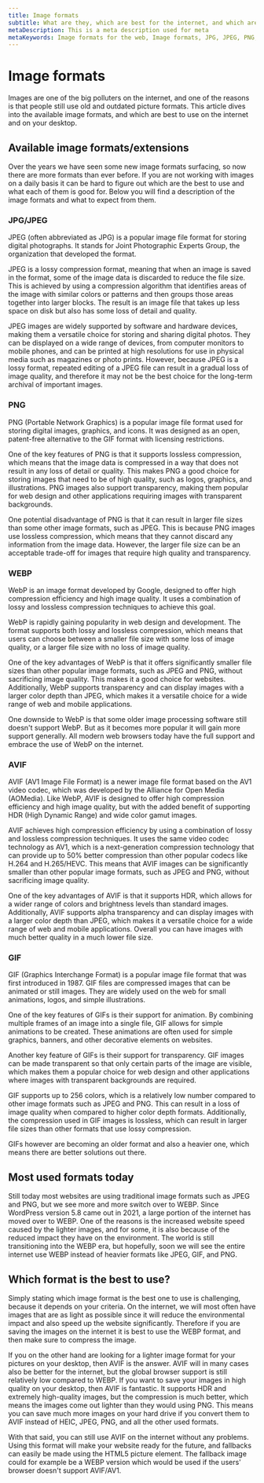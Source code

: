 ```yaml
---
title: Image formats
subtitle: What are they, which are best for the internet, and which are best for the desktop?
metaDescription: This is a meta description used for meta
metaKeywords: Image formats for the web, Image formats, JPG, JPEG, PNG, GIF, WEBP, AVIF, AV1, Best image format for the web
---
```


# Image formats
Images are one of the big polluters on the internet, and one of the reasons is that people still use old and outdated picture formats. This article dives into the available image formats, and which are best to use on the internet and on your desktop.

## Available image formats/extensions
Over the years we have seen some new image formats surfacing, so now there are more formats than ever before. If you are not working with images on a daily basis it can be hard to figure out which are the best to use and what each of them is good for. Below you will find a description of the image formats and what to expect from them.

### JPG/JPEG
JPEG (often abbreviated as JPG) is a popular image file format for storing digital photographs. It stands for Joint Photographic Experts Group, the organization that developed the format.

JPEG is a lossy compression format, meaning that when an image is saved in the format, some of the image data is discarded to reduce the file size. This is achieved by using a compression algorithm that identifies areas of the image with similar colors or patterns and then groups those areas together into larger blocks. The result is an image file that takes up less space on disk but also has some loss of detail and quality.

JPEG images are widely supported by software and hardware devices, making them a versatile choice for storing and sharing digital photos. They can be displayed on a wide range of devices, from computer monitors to mobile phones, and can be printed at high resolutions for use in physical media such as magazines or photo prints. However, because JPEG is a lossy format, repeated editing of a JPEG file can result in a gradual loss of image quality, and therefore it may not be the best choice for the long-term archival of important images.

### PNG
PNG (Portable Network Graphics) is a popular image file format used for storing digital images, graphics, and icons. It was designed as an open, patent-free alternative to the GIF format with licensing restrictions.

One of the key features of PNG is that it supports lossless compression, which means that the image data is compressed in a way that does not result in any loss of detail or quality. This makes PNG a good choice for storing images that need to be of high quality, such as logos, graphics, and illustrations. PNG images also support transparency, making them popular for web design and other applications requiring images with transparent backgrounds.

One potential disadvantage of PNG is that it can result in larger file sizes than some other image formats, such as JPEG. This is because PNG images use lossless compression, which means that they cannot discard any information from the image data. However, the larger file size can be an acceptable trade-off for images that require high quality and transparency.

### WEBP
WebP is an image format developed by Google, designed to offer high compression efficiency and high image quality. It uses a combination of lossy and lossless compression techniques to achieve this goal.

WebP is rapidly gaining popularity in web design and development. The format supports both lossy and lossless compression, which means that users can choose between a smaller file size with some loss of image quality, or a larger file size with no loss of image quality.

One of the key advantages of WebP is that it offers significantly smaller file sizes than other popular image formats, such as JPEG and PNG, without sacrificing image quality. This makes it a good choice for websites. Additionally, WebP supports transparency and can display images with a larger color depth than JPEG, which makes it a versatile choice for a wide range of web and mobile applications.

One downside to WebP is that some older image processing software still doesn't support WebP. But as it becomes more popular it will gain more support generally. All modern web browsers today have the full support and embrace the use of WebP on the internet.

### AVIF
AVIF (AV1 Image File Format) is a newer image file format based on the AV1 video codec, which was developed by the Alliance for Open Media (AOMedia). Like WebP, AVIF is designed to offer high compression efficiency and high image quality, but with the added benefit of supporting HDR (High Dynamic Range) and wide color gamut images.

AVIF achieves high compression efficiency by using a combination of lossy and lossless compression techniques. It uses the same video codec technology as AV1, which is a next-generation compression technology that can provide up to 50% better compression than other popular codecs like H.264 and H.265/HEVC. This means that AVIF images can be significantly smaller than other popular image formats, such as JPEG and PNG, without sacrificing image quality.

One of the key advantages of AVIF is that it supports HDR, which allows for a wider range of colors and brightness levels than standard images. Additionally, AVIF supports alpha transparency and can display images with a larger color depth than JPEG, which makes it a versatile choice for a wide range of web and mobile applications. Overall you can have images with much better quality in a much lower file size.

### GIF
GIF (Graphics Interchange Format) is a popular image file format that was first introduced in 1987. GIF files are compressed images that can be animated or still images. They are widely used on the web for small animations, logos, and simple illustrations.

One of the key features of GIFs is their support for animation. By combining multiple frames of an image into a single file, GIF allows for simple animations to be created. These animations are often used for simple graphics, banners, and other decorative elements on websites.

Another key feature of GIFs is their support for transparency. GIF images can be made transparent so that only certain parts of the image are visible, which makes them a popular choice for web design and other applications where images with transparent backgrounds are required.

GIF supports up to 256 colors, which is a relatively low number compared to other image formats such as JPEG and PNG. This can result in a loss of image quality when compared to higher color depth formats. Additionally, the compression used in GIF images is lossless, which can result in larger file sizes than other formats that use lossy compression.

GIFs however are becoming an older format and also a heavier one, which means there are better solutions out there.

## Most used formats today
Still today most websites are using traditional image formats such as JPEG and PNG, but we see more and more switch over to WEBP. Since WordPress version 5.8 came out in 2021, a large portion of the internet has moved over to WEBP. One of the reasons is the increased website speed caused by the lighter images, and for some, it is also because of the reduced impact they have on the environment. The world is still transitioning into the WEBP era, but hopefully, soon we will see the entire internet use WEBP instead of heavier formats like JPEG, GIF, and PNG.

## Which format is the best to use?
Simply stating which image format is the best one to use is challenging, because it depends on your criteria. On the internet, we will most often have images that are as light as possible since it will reduce the environmental impact and also speed up the website significantly. Therefore if you are saving the images on the internet it is best to use the WEBP format, and then make sure to compress the image.

If you on the other hand are looking for a lighter image format for your pictures on your desktop, then AVIF is the answer. AVIF will in many cases also be better for the internet, but the global browser support is still relatively low compared to WEBP. If you want to save your images in high quality on your desktop, then AVIF is fantastic. It supports HDR and extremely high-quality images, but the compression is much better, which means the images come out lighter than they would using PNG. This means you can save much more images on your hard drive if you convert them to AVIF instead of HEIC, JPEG, PNG, and all the other used formats.

With that said, you can still use AVIF on the internet without any problems. Using this format will make your website ready for the future, and fallbacks can easily be made using the HTML5 picture element. The fallback image could for example be a WEBP version which would be used if the users' browser doesn't support AVIF/AV1.

